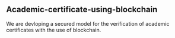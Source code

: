 ## Academic-certificate-using-blockchain
We are devloping a secured model for the verification of academic certificates with the use of blockchain.
